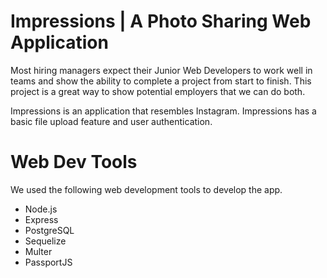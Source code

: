 <h1> Impressions | A Photo Sharing Web Application </h1>

Most hiring managers expect their Junior Web Developers to work well in teams and show the ability to complete a project from start to finish. This project is a great way to show potential employers that we can do both.

Impressions is an application that resembles Instagram. Impressions has a basic file upload feature and user authentication.

<h1>Web Dev Tools</h1>

We used the following web development tools to develop the app.

<ul>

<li>Node.js
<li>Express
<li>PostgreSQL
<li>Sequelize
<li>Multer
<li>PassportJS

</ul>
